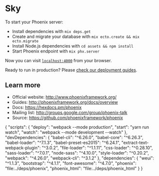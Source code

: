 # Sky

To start your Phoenix server:

  * Install dependencies with `mix deps.get`
  * Create and migrate your database with `mix ecto.create && mix ecto.migrate`
  * Install Node.js dependencies with `cd assets && npm install`
  * Start Phoenix endpoint with `mix phx.server`

Now you can visit [`localhost:4000`](http://localhost:4000) from your browser.

Ready to run in production? Please [check our deployment guides](http://www.phoenixframework.org/docs/deployment).

## Learn more

  * Official website: http://www.phoenixframework.org/
  * Guides: http://phoenixframework.org/docs/overview
  * Docs: https://hexdocs.pm/phoenix
  * Mailing list: http://groups.google.com/group/phoenix-talk
  * Source: https://github.com/phoenixframework/phoenix

  {
  "scripts": {
    "deploy": "webpack --mode production",
    "start": "yarn run watch",
    "watch": "webpack --mode development --watch"
  },
  "devDependencies": {
    "babel-cli": "^6.26.0",
    "babel-core": "^6.26.3",
    "babel-loader": "^7.1.3",
    "babel-preset-es2015": "^6.24.1",
    "extract-text-webpack-plugin": "^3.0.2",
    "file-loader": "^1.1.11",
    "css-loader": "^0.28.10",
    "sass-loader": "^7.0.1",
    "node-sass": "^4.10.0",
    "style-loader": "^0.20.2",
    "webpack": "^4.26.0",
    "webpack-cli": "^3.1.2"
  },
  "dependencies": {
    "weui": "^1.1.3",
    "bootstrap": "^4.1.1",
    "font-awesome": "^4.7.0",
    "phoenix": "file:../deps/phoenix",
    "phoenix_html": "file:../deps/phoenix_html"
  }
}

